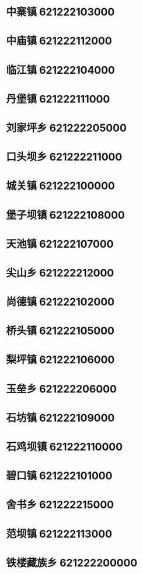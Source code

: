 # 中寨镇 621222103000
# 中庙镇 621222112000
# 临江镇 621222104000
# 丹堡镇 621222111000
# 刘家坪乡 621222205000
# 口头坝乡 621222211000
# 城关镇 621222100000
# 堡子坝镇 621222108000
# 天池镇 621222107000
# 尖山乡 621222212000
# 尚德镇 621222102000
# 桥头镇 621222105000
# 梨坪镇 621222106000
# 玉垒乡 621222206000
# 石坊镇 621222109000
# 石鸡坝镇 621222110000
# 碧口镇 621222101000
# 舍书乡 621222215000
# 范坝镇 621222113000
# 铁楼藏族乡 621222200000
